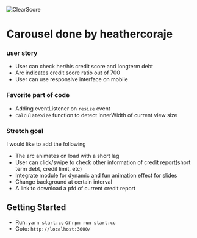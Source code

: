 ![ClearScore](https://github.com/ClearScore/tech-screen/blob/master/assets/clearscore.png)

# Carousel done by heathercoraje

### user story

* User can check her/his credit score and longterm debt
* Arc indicates credit score ratio out of 700
* User can use responsive interface on mobile

### Favorite part of code

* Adding eventListener on `resize` event
* `calculateSize` function to detect innerWidth of current view size

### Stretch goal

I would like to add the following

* The arc animates on load with a short lag
* User can click/swipe to check other information of credit report(short term debt, credit limit, etc)
* Integrate module for dynamic and fun animation effect for slides
* Change background at certain interval
* A link to download a pfd of current credit report

## Getting Started

* Run: `yarn start:cc` or `npm run start:cc`
* Goto: `http://localhost:3000/`
